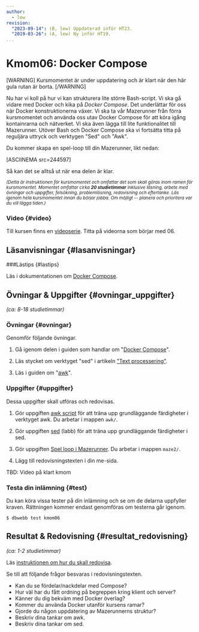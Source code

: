 ```yaml
---
author:
  - lew
revision:
  "2023-09-14": (B, lew) Uppdaterad inför HT23.
  "2019-03-26": (A, lew) Ny inför HT19.
...
```


# Kmom06: Docker Compose

[WARNING]
Kursmomentet är under uppdatering och är klart när den här gula rutan är borta.
[/WARNING]

Nu har vi koll på hur vi kan strukturera lite större Bash-script. Vi ska gå vidare med Docker och kika på _Docker Compose_. Det underlättar för oss när Docker konstruktionerna växer. Vi ska ta vår Mazerunner från förra kursmomentet och använda oss utav Docker Compose för att köra igång kontainrarna och nätverket. Vi ska även lägga till lite funktionalitet till Mazerunner. Utöver Bash och Docker Compose ska vi fortsätta titta på reguljära uttryck och verktygen "Sed" och "Awk".

<!--stop-->

Du kommer skapa en spel-loop till din Mazerunner, likt nedan:

[ASCIINEMA src=244597]

Så kan det se alltså ut när ena delen är klar.

<small><i>(Detta är instruktionen för kursmomentet och omfattar det som skall göras inom ramen för kursmomentet. Momentet omfattar cirka **20 studietimmar** inklusive läsning, arbete med övningar och uppgifter, felsökning, problemlösning, redovisning och eftertanke. Läs igenom hela kursmomentet innan du börjar jobba. Om möjligt -- planera och prioritera var du vill lägga tiden.)</i></small>

### Video {#video}

Till kursen finns en [videoserie](https://www.youtube.com/playlist?list=PLKtP9l5q3ce97kWiBo2wLqDtfuoi0E25X). Titta på videorna som börjar med 06.



## Läsanvisningar {#lasanvisningar}

###Lästips {#lastips}

Läs i dokumentationen om [Docker Compose](https://docs.docker.com/compose/).



## Övningar & Uppgifter {#ovningar_uppgifter}

_(ca: 8-18 studietimmar)_



### Övningar {#ovningar}

Genomför följande övningar.

1. Gå igenom delen i guiden som handlar om "[Docker Compose](guide/docker/docker-compose)".

1. Läs stycket om verktyget "sed" i artikeln ["Text processering"](kunskap/text-processering#sed).

1. Läs i guiden om "[awk](guide/kom-igang-med-awk)".



### Uppgifter {#uppgifter}

Dessa uppgifter skall utföras och redovisas.

1. Gör uppgiften [awk script](uppgift/vlinux-awk) för att träna upp grundläggande färdigheter i verktyget awk. Du arbetar i mappen `awk/`.

1. Gör uppgiften [sed](uppgift/vlinux-lab-sed1) (labb) för att träna upp grundläggande färdigheter i sed.

1. Gör uppgiften [Spel loop i Mazerunner](uppgift/mazerunner-loop). Du arbetar i mappen `maze2/`.

1. Lägg till redovisningstexten i din me-sida.

TBD: Video på klart kmom
<!-- [YOUTUBE src=oN-iYTWoFGg?t=2310 width=639 caption="Fungerar uppgiften som tänkt?"] -->



### Testa din inlämning {#test}

Du kan köra vissa tester på din inlämning och se om de delarna uppfyller kraven. Rättningen kommer endast genomföras om testerna går igenom.

```console
$ dbwebb test kmom06
```



## Resultat & Redovisning {#resultat_redovisning}

_(ca: 1-2 studietimmar)_

Läs [instruktionen om hur du skall redovisa](./../redovisa).

Se till att följande frågor besvaras i redovisningstexten.

- Kan du se fördelar/nackdelar med Compose?
- Hur väl har du fått ordning på begreppen kring klient och server?
- Känner du dig bekväm med Docker överlag?
- Kommer du använda Docker utanför kursens ramar?
- Gjorde du någon uppdatering av Mazerunnerns struktur?
- Beskriv dina tankar om awk.
- Beskriv dina tankar om sed.
